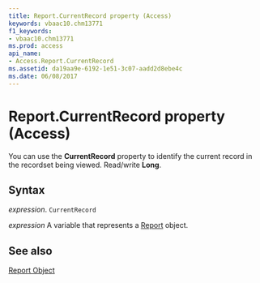 ```yaml
---
title: Report.CurrentRecord property (Access)
keywords: vbaac10.chm13771
f1_keywords:
- vbaac10.chm13771
ms.prod: access
api_name:
- Access.Report.CurrentRecord
ms.assetid: da19aa9e-6192-1e51-3c07-aadd2d8ebe4c
ms.date: 06/08/2017
---
```



# Report.CurrentRecord property (Access)

You can use the  **CurrentRecord** property to identify the current record in the recordset being viewed. Read/write **Long**.


## Syntax

_expression_. `CurrentRecord`

_expression_ A variable that represents a [Report](Access.Report.md) object.


## See also


[Report Object](Access.Report.md)

